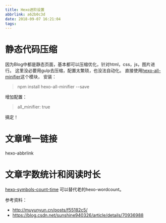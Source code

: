 ```yaml
---
title: Hexo进阶设置
abbrlink: a62b0c3d
date: 2018-09-07 16:21:04
tags:
---
```

# 静态代码压缩
因为Blog中都是静态页面，基本都可以压缩优化，针对html，css，js，图片进行。
这里没必要用gulp去压缩，配置太繁琐，也没法自动化。
直接使用[hexo-all-minifier](https://github.com/chenzhutian/hexo-all-minifier)这个模块，
安装：
> npm install hexo-all-minifier --save

增加配置：
> all_minifier: true

搞定！

# 文章唯一链接
hexo-abbrlink

# 文章字数统计和阅读时长
[hexo-symbols-count-time](https://github.com/theme-next/hexo-symbols-count-time)
可以替代老的hexo-wordcount。


参考资料：
- http://muyunyun.cn/posts/f55182c5/
- https://blog.csdn.net/sunshine940326/article/details/70936988